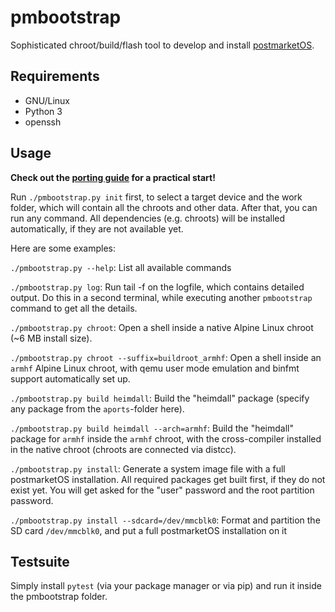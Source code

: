 # pmbootstrap
Sophisticated chroot/build/flash tool to develop and install [postmarketOS](https://ollieparanoid.github.io/post/postmarketOS).


## Requirements
* GNU/Linux
* Python 3
* openssh


## Usage
**Check out the [porting guide](https://github.com/postmarketOS/pmbootstrap/wiki/Porting-to-a-new-device) for a practical start!**

Run `./pmbootstrap.py init` first, to select a target device and the work folder, which will contain all the chroots and other data.
After that, you can run any command. All dependencies (e.g. chroots) will be installed automatically, if they are not available yet.

Here are some examples:


`./pmbootstrap.py --help`:
List all available commands

`./pmbootstrap.py log`:
Run tail -f on the logfile, which contains detailed output. Do this in a second terminal, while executing another `pmbootstrap` command to get all the details.

`./pmbootstrap.py chroot`:
Open a shell inside a native Alpine Linux chroot (~6 MB install size).

`./pmbootstrap.py chroot --suffix=buildroot_armhf`:
Open a shell inside an `armhf` Alpine Linux chroot, with qemu user mode emulation and binfmt support automatically set up.

`./pmbootstrap.py build heimdall`:
Build the "heimdall" package (specify any package from the `aports`-folder here).

`./pmbootstrap.py build heimdall --arch=armhf`:
Build the "heimdall" package for `armhf` inside the `armhf` chroot, with the cross-compiler installed in the native chroot (chroots are connected via distcc).

`./pmbootstrap.py install`:
Generate a system image file with a full postmarketOS installation. All required packages get built first, if they do not exist yet. You will get asked for the "user" password and the root partition password.

`./pmbootstrap.py install --sdcard=/dev/mmcblk0`:
Format and partition the SD card `/dev/mmcblk0`, and put a full postmarketOS installation on it


## Testsuite
Simply install `pytest` (via your package manager or via pip) and run it inside the pmbootstrap folder.
